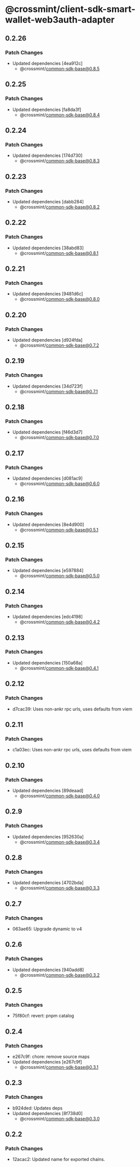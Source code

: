 # @crossmint/client-sdk-smart-wallet-web3auth-adapter

## 0.2.26

### Patch Changes

- Updated dependencies [4ea912c]
  - @crossmint/common-sdk-base@0.8.5

## 0.2.25

### Patch Changes

- Updated dependencies [fa8da3f]
  - @crossmint/common-sdk-base@0.8.4

## 0.2.24

### Patch Changes

- Updated dependencies [174d730]
  - @crossmint/common-sdk-base@0.8.3

## 0.2.23

### Patch Changes

- Updated dependencies [dabb284]
  - @crossmint/common-sdk-base@0.8.2

## 0.2.22

### Patch Changes

- Updated dependencies [38abd83]
  - @crossmint/common-sdk-base@0.8.1

## 0.2.21

### Patch Changes

- Updated dependencies [9481d6c]
  - @crossmint/common-sdk-base@0.8.0

## 0.2.20

### Patch Changes

- Updated dependencies [d924fda]
  - @crossmint/common-sdk-base@0.7.2

## 0.2.19

### Patch Changes

- Updated dependencies [34d723f]
  - @crossmint/common-sdk-base@0.7.1

## 0.2.18

### Patch Changes

- Updated dependencies [f46d3d7]
  - @crossmint/common-sdk-base@0.7.0

## 0.2.17

### Patch Changes

- Updated dependencies [d081ac9]
  - @crossmint/common-sdk-base@0.6.0

## 0.2.16

### Patch Changes

- Updated dependencies [8e4d900]
  - @crossmint/common-sdk-base@0.5.1

## 0.2.15

### Patch Changes

- Updated dependencies [e597884]
  - @crossmint/common-sdk-base@0.5.0

## 0.2.14

### Patch Changes

- Updated dependencies [edc4198]
  - @crossmint/common-sdk-base@0.4.2

## 0.2.13

### Patch Changes

- Updated dependencies [150a68a]
  - @crossmint/common-sdk-base@0.4.1

## 0.2.12

### Patch Changes

- d7cac39: Uses non-ankr rpc urls, uses defaults from viem

## 0.2.11

### Patch Changes

- c1a03ec: Uses non-ankr rpc urls, uses defaults from viem

## 0.2.10

### Patch Changes

- Updated dependencies [89deaad]
  - @crossmint/common-sdk-base@0.4.0

## 0.2.9

### Patch Changes

- Updated dependencies [952630a]
  - @crossmint/common-sdk-base@0.3.4

## 0.2.8

### Patch Changes

- Updated dependencies [4702bda]
  - @crossmint/common-sdk-base@0.3.3

## 0.2.7

### Patch Changes

- 063ae65: Upgrade dynamic to v4

## 0.2.6

### Patch Changes

- Updated dependencies [940add8]
  - @crossmint/common-sdk-base@0.3.2

## 0.2.5

### Patch Changes

- 75f80cf: revert: pnpm catalog

## 0.2.4

### Patch Changes

- e267c9f: chore: remove source maps
- Updated dependencies [e267c9f]
  - @crossmint/common-sdk-base@0.3.1

## 0.2.3

### Patch Changes

- b924ded: Updates deps
- Updated dependencies [8f738d0]
  - @crossmint/common-sdk-base@0.3.0

## 0.2.2

### Patch Changes

- 12acac2: Updated name for exported chains.
